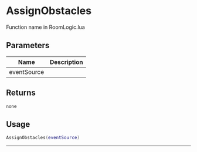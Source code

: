 # AssignObstacles

Function name in RoomLogic.lua

## Parameters

| Name        | Description |
| ----------- | ----------- |
| eventSource |             |

## Returns

`none`

## Usage

```lua
AssignObstacles(eventSource)
```

---
